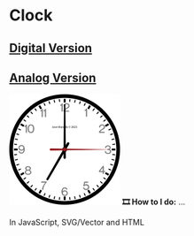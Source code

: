 <h1>Clock</h1>

<h2><a href="https://jmsmarcelo.github.io/Clock/digital.html">Digital Version</a></h2>

<h2><a href="https://jmsmarcelo.github.io/Clock/analog.html">Analog Version</a></h2>

![AnalogClock](./AnalogClock.svg) **🎞️ How to I do:** ...

<p>In JavaScript, SVG/Vector and HTML</p>
